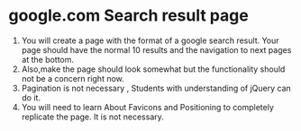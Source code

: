 # google.com Search result page

1. You will create a page with the format of a google search result. Your page should have the normal 10 results and the navigation to next pages at the bottom. 
1. Also,make the page should look somewhat but the functionality should not be a concern right now.
1. Pagination is not necessary , Students with understanding of jQuery can do it.
1. You will need to learn About Favicons and Positioning to completely replicate the page. It is not necessary.
